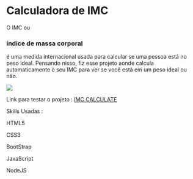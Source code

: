 # Calculadora de IMC

O IMC ou <h3>índice de massa corporal</h3> é uma medida internacional usada para calcular se uma pessoa está no peso ideal.
Pensando nisso, fiz esse projeto aonde calcula automaticamente o seu IMC para ver se você está em um peso ideal ou não.

![](./assets/github-image/richtext-projet.png)


Link para testar o projeto : <a href="https://imc-calculate-portifolio.netlify.app/">IMC CALCULATE</a>

Skills Usadas :


 <p>HTML5</p>
 <p>CSS3</p>
 <p>BootStrap</p>
 <p>JavaScript</p>
 <p>NodeJS</p

